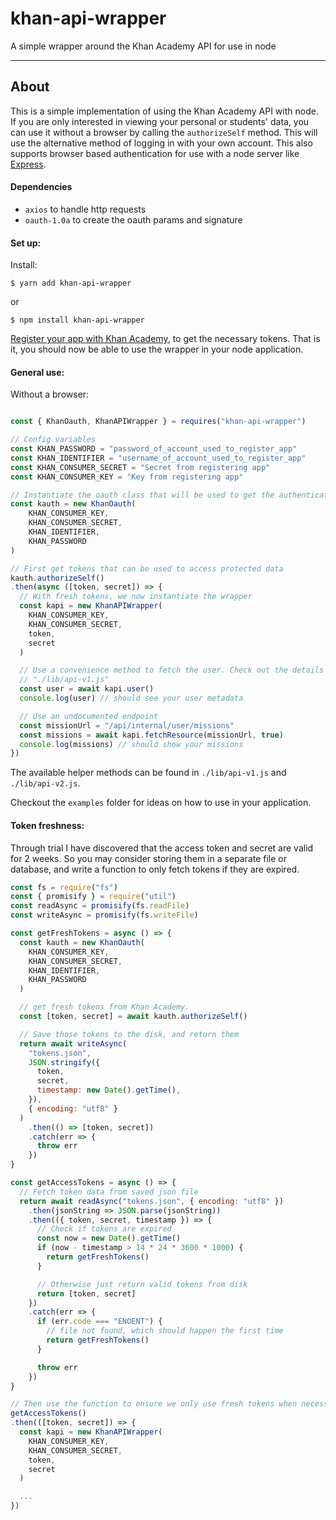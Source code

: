 # khan-api-wrapper
A simple wrapper around the Khan Academy API for use in node


------------------------------------------------

## About
This is a simple implementation of using the Khan Academy API with node. If you 
are only interested in viewing your personal or students' data, you can use it without a browser by calling the `authorizeSelf` method. This will use the alternative method
of logging in with your own account. This also supports browser based authentication
for use with a node server like [Express](https://expressjs.com/).

#### Dependencies
* `axios` to handle http requests
* `oauth-1.0a` to create the oauth params and signature

#### Set up:

Install:

```
$ yarn add khan-api-wrapper
```

or 

```
$ npm install khan-api-wrapper
```


[Register your app with Khan Academy](https://www.khanacademy.org/api-apps/register), to get the necessary tokens. That is it, you should now be able to use the wrapper in your node application.

#### General use:
Without a browser:

```javascript

const { KhanOauth, KhanAPIWrapper } = requires("khan-api-wrapper")

// Config variables
const KHAN_PASSWORD = "password_of_account_used_to_register_app"
const KHAN_IDENTIFIER = "username_of_account_used_to_register_app"
const KHAN_CONSUMER_SECRET = "Secret from registering app"
const KHAN_CONSUMER_KEY = "Key from registering app"

// Instantiate the oauth class that will be used to get the authentication tokens
const kauth = new KhanOauth(
    KHAN_CONSUMER_KEY,
    KHAN_CONSUMER_SECRET,
    KHAN_IDENTIFIER,
    KHAN_PASSWORD
)

// First get tokens that can be used to access protected data
kauth.authorizeSelf()
.then(async ([token, secret]) => {
  // With fresh tokens, we now instantiate the wrapper
  const kapi = new KhanAPIWrapper(
    KHAN_CONSUMER_KEY,
    KHAN_CONSUMER_SECRET,
    token,
    secret
  )

  // Use a convenience method to fetch the user. Check out the details in
  // "./lib/api-v1.js"
  const user = await kapi.user()
  console.log(user) // should see your user metadata

  // Use an undocumented endpoint
  const missionUrl = "/api/internal/user/missions"
  const missions = await kapi.fetchResource(missionUrl, true)
  console.log(missions) // should show your missions
})
```

The available helper methods can be found in `./lib/api-v1.js` and `./lib/api-v2.js`.

Checkout the `examples` folder for ideas on how to use in your application.

#### Token freshness:

Through trial I have discovered that the access token and secret are valid for 2 weeks. So you may consider storing them in a separate file or database, and write a function to only fetch tokens if they are expired.

```javascript
const fs = require("fs")
const { promisify } = require("util")
const readAsync = promisify(fs.readFile)
const writeAsync = promisify(fs.writeFile)

const getFreshTokens = async () => {
  const kauth = new KhanOauth(
    KHAN_CONSUMER_KEY,
    KHAN_CONSUMER_SECRET,
    KHAN_IDENTIFIER,
    KHAN_PASSWORD
  )

  // get fresh tokens from Khan Academy.
  const [token, secret] = await kauth.authorizeSelf()

  // Save those tokens to the disk, and return them
  return await writeAsync(
    "tokens.json",
    JSON.stringify({
      token,
      secret,
      timestamp: new Date().getTime(),
    }),
    { encoding: "utf8" }
  )
    .then(() => [token, secret])
    .catch(err => {
      throw err
    })
}

const getAccessTokens = async () => {
  // Fetch token data from saved json file
  return await readAsync("tokens.json", { encoding: "utf8" })
    .then(jsonString => JSON.parse(jsonString))
    .then(({ token, secret, timestamp }) => {
      // Check if tokens are expired
      const now = new Date().getTime()
      if (now - timestamp > 14 * 24 * 3600 * 1000) {
        return getFreshTokens()
      }

      // Otherwise just return valid tokens from disk
      return [token, secret]
    })
    .catch(err => {
      if (err.code === "ENOENT") {
        // file not found, which should happen the first time
        return getFreshTokens()
      }

      throw err
    })
}

// Then use the function to ensure we only use fresh tokens when necessary
getAccessTokens()
.then(([token, secret]) => {
  const kapi = new KhanAPIWrapper(
    KHAN_CONSUMER_KEY,
    KHAN_CONSUMER_SECRET,
    token,
    secret
  )

  ...
})
```